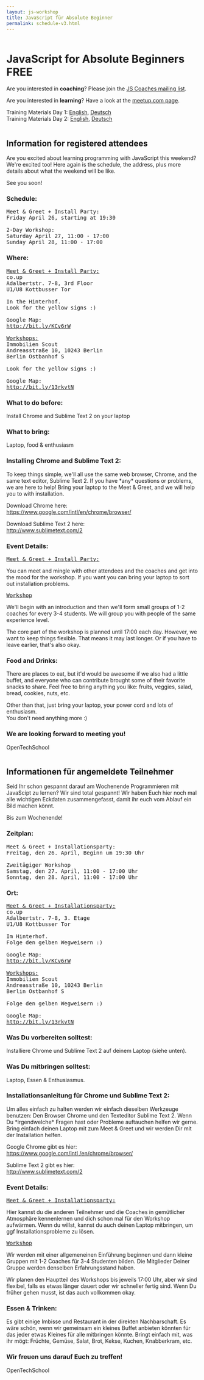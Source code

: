 ```yaml
---
layout: js-workshop
title: JavaScript für Absolute Beginner
permalink: schedule-v3.html
---
```


<div class="column">

<h1>JavaScript for Absolute Beginners <span class="highlight">FREE</span></h1>

<section id="callforaction">
  <p id="callforcoaches">
    Are you interested in <strong>coaching</strong>? Please join the <a href="https://groups.google.com/a/opentechschool.org/forum/?fromgroups=#!forum/coaches.js">JS Coaches mailing list</a>.
  </p>
  <p id="callforstudents">
    Are you interested in <strong>learning</strong>? Have a look at the <a href="http://www.meetup.com/opentechschool-berlin/events/114138122/">meetup.com page</a>.
  </p>
</section>

<p>
  Training Materials Day 1:
    <a href="http://opentechschool.github.com/js-beginners-4h-workshop-1/index.html">English</a>, 
    <a href="http://opentechschool.github.com/js-beginners-4h-workshop-1/index_de.html">Deutsch</a>
  <br />
  Training Materials Day 2:
    <a href="http://opentechschool.github.com/js-beginners-day2/index.html">English</a>, 
    <a href="http://opentechschool.github.com/js-beginners-day2/index_de.html">Deutsch</a>
</p>

<div class="column left">

<h2>Information for registered attendees</h2>

<p>Are you excited about learning programming with JavaScript this weekend? We're excited too! Here again is the schedule, the address, plus more details about what the weekend will be like.</p>

<p>See you soon!</p>


<h3>Schedule:</h3>

<pre>
Meet &amp; Greet + Install Party:
Friday April 26, starting at 19:30

2-Day Workshop:
Saturday April 27, 11:00 - 17:00
Sunday April 28, 11:00 - 17:00
</pre>

<h3>Where:</h3>

<pre>
<u>Meet &amp; Greet + Install Party:</u>
co.up
Adalbertstr. 7-8, 3rd Floor
U1/U8 Kottbusser Tor

In the Hinterhof.
Look for the <span class="highlight">yellow</span> signs :)

Google Map:
<a href="http://bit.ly/KCv6rW">http://bit.ly/KCv6rW</a>

<u>Workshops:</u>
Immobilien Scout
Andreasstraße 10, 10243 Berlin
Berlin Ostbanhof S

Look for the <span class="highlight">yellow</span> signs :)

Google Map:
<a href="http://bit.ly/13rkvtN">http://bit.ly/13rkvtN</a>
</pre>

<h3>What to do before:</h3>

<p>Install Chrome and Sublime Text 2 on your laptop</p>

<h3>What to bring:</h3>

<p>Laptop, food &amp; enthusiasm</p>

<h3>Installing Chrome and Sublime Text 2:</h3>

<p>To keep things simple, we'll all use the same web browser, Chrome, and the same text editor, Sublime Text 2. If you have *any* questions or problems, we are here to help! Bring your laptop to the Meet &amp; Greet, and we will help you to with installation.</p>

<p>
Download Chrome here:<br>
<a href="https://www.google.com/intl/en/chrome/browser/">https://www.google.com/intl/en/chrome/browser/</a>
</p>

<p>
Download Sublime Text 2 here:<br>
<a href="http://www.sublimetext.com/2">http://www.sublimetext.com/2</a>
</p>

<h3>Event Details:</h3>

<pre>
<u>Meet &amp; Greet + Install Party:</u>
</pre>

<p>You can meet and mingle with other attendees and the coaches and get into the mood for the workshop. If you want you can bring your laptop to sort out installation problems.</p>

<pre>
<u>Workshop</u>
</pre>

<p>We'll begin with an introduction and then we'll form small groups of 1-2 coaches for every 3-4 students. We will group you with people of the same experience level.</p>

<p>The core part of the workshop is planned until 17:00 each day. However, we want to keep things flexible. That means it may last longer. Or if you have to leave earlier, that's also okay.</p>

<h3>Food and Drinks:</h3>

<p>There are places to eat, but it'd would be awesome if we also had a little buffet, and everyone who can contribute brought some of their favorite snacks to share. Feel free to bring anything you like: fruits, veggies, salad, bread, cookies, nuts, etc.</p>

<p>Other than that, just bring your laptop, your power cord and lots of enthusiasm.<br>
You don't need anything more :)</p>

<h3>We are looking forward to meeting you!</h3>

<p>OpenTechSchool</p>

</div>

<div class="column right">

<h2>Informationen für angemeldete Teilnehmer</h2>

<p>Seid Ihr schon gespannt darauf am Wochenende Programmieren mit JavaScipt zu lernen? Wir sind total gespannt! Wir haben Euch hier noch mal alle wichtigen Eckdaten zusammengefasst, damit ihr euch vom Ablauf ein Bild machen könnt.</p>

<p>Bis zum Wochenende!</p>

<h3>Zeitplan:</h3>

<pre>
Meet &amp; Greet + Installationsparty:
Freitag, den 26. April, Beginn um 19:30 Uhr

Zweitägiger Workshop
Samstag, den 27. April, 11:00 - 17:00 Uhr
Sonntag, den 28. April, 11:00 - 17:00 Uhr
</pre>

<h3>Ort:</h3>

<pre>
<u>Meet &amp; Greet + Installationsparty:</u>
co.up
Adalbertstr. 7-8, 3. Etage
U1/U8 Kottbusser Tor

Im Hinterhof.
Folge den <span class="highlight">gelben</span> Wegweisern :)

Google Map:
<a href="http://bit.ly/KCv6rW">http://bit.ly/KCv6rW</a>

<u>Workshops:</u>
Immobilien Scout
Andreasstraße 10, 10243 Berlin
Berlin Ostbanhof S

Folge den <span class="highlight">gelben</span> Wegweisern :)

Google Map:
<a href="http://bit.ly/13rkvtN">http://bit.ly/13rkvtN</a>
</pre>

<h3>Was Du vorbereiten solltest:</h3>

<p>Installiere Chrome und Sublime Text 2 auf deinem Laptop (siehe unten).</p>

<h3>Was Du mitbringen solltest:</h3>

<p>Laptop, Essen &amp; Enthusiasmus.</p>

<h3>Installationsanleitung für Chrome und Sublime Text 2:</h3>

<p>Um alles einfach zu halten werden wir einfach dieselben Werkzeuge benutzen: Den Browser Chrome und den Texteditor Sublime Text 2. Wenn Du *irgendwelche* Fragen hast oder Probleme auftauchen helfen wir gerne. Bring einfach deinen Laptop mit zum Meet &amp; Greet und wir werden Dir mit der Installation helfen.</p>

<p>
Google Chrome gibt es hier:<br>
<a href="https://www.google.com/intl/en/chrome/browser/">https://www.google.com/intl
/en/chrome/browser/</a>
</p>

<p>
Sublime Text 2 gibt es hier:<br>
<a href="http://www.sublimetext.com/2">http://www.sublimetext.com/2</a>
</p>

<h3>Event Details:</h3>

<pre>
<u>Meet &amp; Greet + Installationsparty:</u>
</pre>

<p>Hier kannst du die anderen Teilnehmer und die Coaches in gemütlicher Atmosphäre kennenlernen und dich schon mal für den Workshop aufwärmen. Wenn du willst, kannst du auch deinen Laptop mitbringen, um ggf Installationsprobleme zu lösen.</p>

<pre>
<u>Workshop</u>
</pre>

<p>Wir werden mit einer allgemeneinen Einführung beginnen und dann kleine Gruppen mit 1-2 Coaches für 3-4 Studenten bilden. Die Mitglieder Deiner Gruppe werden denselben Erfahrungsstand haben.</p>

<p>Wir planen den Hauptteil des Workshops bis jeweils 17:00 Uhr, aber wir sind flexibel, falls es etwas länger dauert oder wir schneller fertig sind. Wenn Du früher gehen musst, ist das auch vollkommen okay.</p>

<h3>Essen &amp; Trinken:</h3>

<p>Es gibt einige Imbisse und Restaurant in der direkten Nachbarschaft. Es wäre schön, wenn wir gemeinsam ein kleines Buffet anbieten könnten für das jeder etwas Kleines für alle mitbringen könnte. Bringt einfach mit, was ihr mögt: Früchte, Gemüse, Salat, Brot, Kekse, Kuchen, Knabberkram, etc.</p>

<h3>Wir freuen uns darauf Euch zu treffen!</h3>

<p>OpenTechSchool</p>


</div>

</div>